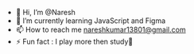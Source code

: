 - 👋 Hi, I’m @Naresh
- 🌱 I’m currently learning JavaScript and Figma
- 📫 How to reach me nareshkumar13801@gmail.com
- ⚡ Fun fact : I play more then study👀
<!---
Naresh13806/Naresh13806 is a ✨ special ✨ repository because its `README.md` (this file) appears on your GitHub profile.
You can click the Preview link to take a look at your changes.
--->
